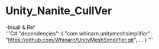 # Unity_Nanite_CullVer

-Insall & Ref  
'''C#
"dependencies": 
{
    "com.whinarn.unitymeshsimplifier": "https://github.com/Whinarn/UnityMeshSimplifier.git",
    ...
}
'''
